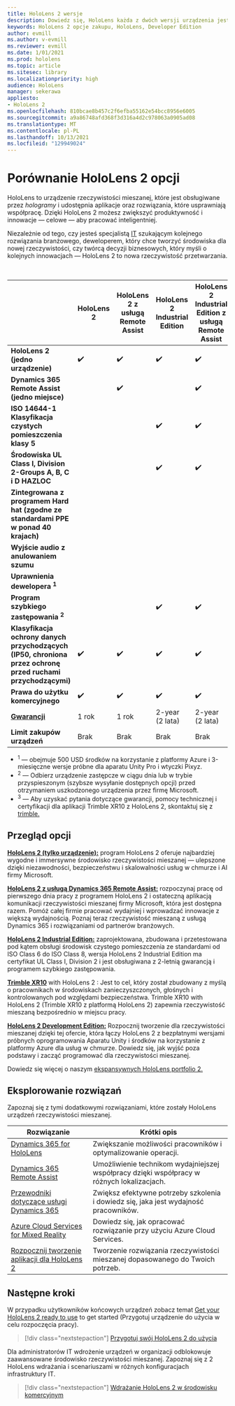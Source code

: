 ```yaml
---
title: HoloLens 2 wersje
description: Dowiedz się, HoloLens każda z dwóch wersji urządzenia jest taka sama lub inna, oraz co zrobić po otrzymaniu własnej wersji urządzenia.
keywords: HoloLens 2 opcje zakupu, HoloLens, Developer Edition
author: evmill
ms.author: v-evmill
ms.reviewer: evmill
ms.date: 1/01/2021
ms.prod: hololens
ms.topic: article
ms.sitesec: library
ms.localizationpriority: high
audience: HoloLens
manager: sekerawa
appliesto:
- HoloLens 2
ms.openlocfilehash: 810bcae8b457c2f6efba55162e54bcc8956e6005
ms.sourcegitcommit: a9a86748afd368f3d316a4d2c978063a0905ad08
ms.translationtype: MT
ms.contentlocale: pl-PL
ms.lasthandoff: 10/13/2021
ms.locfileid: "129949024"
---
```

# <a name="compare-hololens-2-options"></a>Porównanie HoloLens 2 opcji

HoloLens to urządzenie rzeczywistości mieszanej, które jest obsługiwane przez *hologramy* i udostępnia aplikacje oraz rozwiązania, które usprawniają współpracę. Dzięki HoloLens 2 możesz zwiększyć produktywność i innowacje — celowe — aby pracować inteligentniej.

Niezależnie od tego, czy jesteś specjalistą [](https://www.microsoft.com/hololens/developers) [IT](https://www.microsoft.com/hololens/apps) szukającym kolejnego rozwiązania branżowego, deweloperem, który chce tworzyć środowiska dla nowej rzeczywistości, czy twórcą decyzji biznesowych, który myśli o kolejnych innowacjach — HoloLens 2 to nowa rzeczywistość przetwarzania. [](https://www.microsoft.com/hololens/apps)

<br>

|                                                      | HoloLens 2 | HoloLens 2 z usługą Remote Assist | HoloLens 2 Industrial Edition | HoloLens 2 Industrial Edition z usługą Remote Assist | Trimble XR10 z HoloLens 2 | HoloLens 2 Development Edition |
|------------------------------------------------------|------------|-------------------------------|-------------------------------|--------------------------------------------------|------------------------------|--------------------------------|
| **HoloLens 2 (jedno urządzenie)**                       |      ✔️     |               ✔️               |               ✔️               |                         ✔️                        |               ✔️              |                ✔️               |
| **Dynamics 365 Remote Assist (jedno miejsce)**                |            |               ✔️               |                               |                         ✔️                        |                              |                                |
| **ISO 14644-1 Klasyfikacja czystych pomieszczenia klasy 5**           |            |                               |               ✔️               |                         ✔️                        |                              |                                |
| **Środowiska UL Class I, Division 2-Groups A, B, C i D HAZLOC**                     |            |                               |               ✔️               |                         ✔️                        |               ✔️              |                                |
| **Zintegrowana z programem Hard hat (zgodne ze standardami PPE w ponad 40 krajach)** |            |                               |                               |                                                  |               ✔️              |                                |
| **Wyjście audio z anulowaniem szumu**                        |            |                               |                               |                                                  |               ✔️              |                                |
| **Uprawnienia dewelopera <sup>1</sup>**                             |            |                               |                               |                                                  |                              |                ✔️               |
| **Program szybkiego zastępowania <sup>2</sup>**                          |            |                               |               ✔️               |                         ✔️                        |                              |                                |
 **Klasyfikacja ochrony danych przychodzących (IP50, chroniona przez ochronę przed ruchami przychodzącymi)**                       |      ✔️     |               ✔️               |               ✔️               |                         ✔️                        |               ✔️              |                ✔️               |
| **Prawa do użytku komercyjnego**                                |      ✔️     |               ✔️               |               ✔️               |                         ✔️                        |               ✔️              |                                |
| [**Gwarancji**](hololens2-hardware.md#warranty-information)                                             |   1 rok   |             1 rok            |             2-year (2 lata)            |                      2-year (2 lata)                      |            1 rok <sup>3</sup>            |             1 rok             |
| **Limit zakupów urządzeń**                                |    Brak    |              Brak             |              Brak             |                       Brak                       |             Brak             |       Jedna na transakcję      |

- <sup>1</sup> — obejmuje 500 USD środków na korzystanie z platformy Azure i 3-miesięczne wersje próbne dla aparatu Unity Pro i wtyczki Pixyz.
- <sup>2</sup> — Odbierz urządzenie zastępcze w ciągu dnia lub w trybie przyspieszonym (szybsze wysyłanie dostępnych opcji) przed otrzymaniem uszkodzonego urządzenia przez firmę Microsoft.
- <sup>3</sup> — Aby uzyskać pytania dotyczące gwarancji, pomocy technicznej i certyfikacji dla aplikacji Trimble XR10 z HoloLens 2, skontaktuj się z [trimble.](https://fieldtech.trimble.com/en/contact-support)


## <a name="options-overview"></a>Przegląd opcji

**[HoloLens 2 (tylko urządzenie):](hololens2-options-device-only.md)** program HoloLens 2 oferuje najbardziej wygodne i immersywne środowisko rzeczywistości mieszanej — ulepszone dzięki niezawodności, bezpieczeństwu i skalowalności usług w chmurze i AI firmy Microsoft.

**[HoloLens 2 z usługą Dynamics 365 Remote Assist:](hololens2-options-remote-assist.md)** rozpoczynaj pracę od pierwszego dnia pracy z programem HoloLens 2 i ostateczną aplikacją komunikacji rzeczywistości mieszanej firmy Microsoft, która jest dostępna razem. Pomóż całej firmie pracować wydajniej i wprowadzać innowacje z większą wydajnością. Poznaj teraz rzeczywistość mieszaną z usługą Dynamics 365 i rozwiązaniami od partnerów branżowych.

**[HoloLens 2 Industrial Edition:](hololens2-options-industrial-edition.md)** zaprojektowana, zbudowana i przetestowana pod kątem obsługi środowisk czystego pomieszczenia ze standardami od ISO Class 6 do ISO Class 8, wersja HoloLens 2 Industrial Edition ma certyfikat UL Class I, Division 2 i jest obsługiwana z 2-letnią gwarancją i programem szybkiego zastępowania.

**[Trimble XR10](hololens2-options-trimble-xr10-edition.md)** with HoloLens 2 : Jest to cel, który został zbudowany z myślą o pracownikach w środowiskach zanieczyszczonych, głośnych i kontrolowanych pod względami bezpieczeństwa. Trimble XR10 with HoloLens 2 (Trimble XR10 z platformą HoloLens 2) zapewnia rzeczywistość mieszaną bezpośrednio w miejscu pracy.

**[HoloLens 2 Development Edition:](hololens2-options-dev-edition.md)** Rozpocznij tworzenie dla rzeczywistości mieszanej dzięki tej ofercie, która łączy HoloLens 2 z bezpłatnymi wersjami próbnych oprogramowania Aparatu Unity i środków na korzystanie z platformy Azure dla usług w chmurze. Dowiedz się, jak wyjść poza podstawy i zacząć programować dla rzeczywistości mieszanej.

Dowiedz się więcej o naszym [ekspansywnych HoloLens portfolio 2.](https://www.microsoft.com/hololens/buy)

## <a name="explore-solutions"></a>Eksplorowanie rozwiązań

Zapoznaj się z tymi dodatkowymi rozwiązaniami, które zostały HoloLens urządzeń rzeczywistości mieszanej.

| Rozwiązanie | Krótki opis                                                                                |
|----------|---------------------------------------------------------------------------------------------------|
| [Dynamics 365 for HoloLens](https://www.microsoft.com//hololens/apps)          | Zwiększanie możliwości pracowników i optymalizowanie operacji.                                                        |
| [Dynamics 365 Remote Assist](https://dynamics.microsoft.com/mixed-reality/remote-assist/)          | Umożliwienie technikom wydajniejszej współpracy dzięki współpracy w różnych lokalizacjach. |
|   [Przewodniki dotyczące usługi Dynamics 365](https://dynamics.microsoft.com/mixed-reality/guides/)        | Zwiększ efektywne potrzeby szkolenia i dowiedz się, jaka jest wydajność pracowników.                          |
|  [Azure Cloud Services for Mixed Reality](/windows/mixed-reality/develop/mixed-reality-cloud-services#:~:text=Mixed%20Reality%20services%20Mixed%20Reality%20cloud%20services%20like,all%20in%20the%20context%20of%20your%20users%E2%80%99%20environments)         | Dowiedz się, jak opracować rozwiązanie przy użyciu Azure Cloud Services.                                       |
|  [Rozpocznij tworzenie aplikacji dla HoloLens 2](/windows/mixed-reality/develop/development?tabs=unity)         | Tworzenie rozwiązania rzeczywistości mieszanej dopasowanego do Twoich potrzeb.                                                 |

## <a name="next-steps"></a>Następne kroki

W przypadku użytkowników końcowych urządzeń zobacz temat [Get your HoloLens 2 ready to use](hololens2-setup.md) to get started (Przygotuj urządzenie do użycia w celu rozpoczęcia pracy).

> [!div class="nextstepaction"]
> [Przygotuj swój HoloLens 2 do użycia](hololens2-setup.md)

Dla administratorów IT wdrożenie urządzeń w organizacji odblokowuje zaawansowane środowisko rzeczywistości mieszanej. Zapoznaj się z 2 HoloLens wdrażania i scenariuszami w różnych konfiguracjach infrastruktury IT.

> [!div class="nextstepaction"]
> [Wdrażanie HoloLens 2 w środowisku komercyjnym](hololens-requirements.md)
